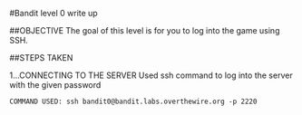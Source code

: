 #Bandit level 0 write up

##OBJECTIVE
The goal of this level is for you to log into the game using SSH.

##STEPS TAKEN

1...CONNECTING TO THE SERVER
    Used ssh command to log into the server with the given password

    COMMAND USED: ssh bandit0@bandit.labs.overthewire.org -p 2220
    
